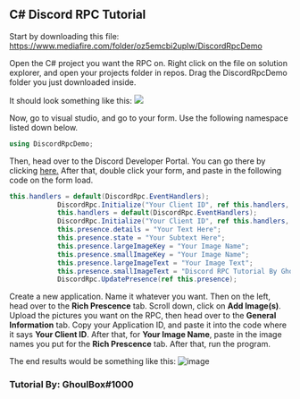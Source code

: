 ## C# Discord RPC Tutorial
Start by downloading this file: https://www.mediafire.com/folder/oz5emcbi2uplw/DiscordRpcDemo

Open the C# project you want the RPC on. Right click on the file on solution explorer, and open your projects folder in repos. Drag the DiscordRpcDemo folder you just downloaded inside.

It should look something like this:
![](https://user-images.githubusercontent.com/46585903/124998022-86231500-e000-11eb-8902-3a18ab2a7875.png)

Now, go to visual studio, and go to your form. Use the following namespace listed down below.
```csharp
using DiscordRpcDemo;
```
Then, head over to the Discord Developer Portal. You can go there by clicking [here.](https://discord.com/developers/applications)
After that, double click your form, and paste in the following code on the form load.
```csharp
this.handlers = default(DiscordRpc.EventHandlers);
            DiscordRpc.Initialize("Your Client ID", ref this.handlers, true, null);
            this.handlers = default(DiscordRpc.EventHandlers);
            DiscordRpc.Initialize("Your Client ID", ref this.handlers, true, null);
            this.presence.details = "Your Text Here";
            this.presence.state = "Your Subtext Here";
            this.presence.largeImageKey = "Your Image Name";
            this.presence.smallImageKey = "Your Image Name";
            this.presence.largeImageText = "Your Image Text";
            this.presence.smallImageText = "Discord RPC Tutorial By GhoulBox#1000";
            DiscordRpc.UpdatePresence(ref this.presence);
```
Create a new application. Name it whatever you want. Then on the left, head over to the **Rich Prescence** tab.
Scroll down, click on **Add Image(s)**.
Upload the pictures you want on the RPC, then head over to the **General Information** tab. Copy your Application ID, and paste it into the code where it says **Your Client ID**. After that, for **Your Image Name**, paste in the image names you put for the **Rich Prescence** tab. After that, run the program.

The end results would be something like this:
![image](https://user-images.githubusercontent.com/46585903/125000577-8d005680-e005-11eb-84a3-416ab78c7863.png)

### Tutorial By: GhoulBox#1000
